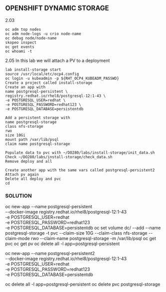 ## OPENSHIFT DYNAMIC STORAGE
2.03  
```
oc adm top nodes  
oc adm node-logs -u crio node-name
oc debug node/node-name
skopeo inspect
oc get events
oc whoami -t

```

2.05 In this lab we will attach a PV to a deployment  
```
lab install-storage start
source /usr/local/etc/ocp4.config
oc login -u kubeadmin -p ${RHT_OCP4_KUBEADM_PASSWD}
Create a project called install-storage
Create an app with 
name postgresql-persistent \
registry.redhat.io/rhel8/postgresql-12:1-43 \
-e POSTGRESQL_USER=redhat \
-e POSTGRESQL_PASSWORD=redhat123 \
-e POSTGRESQL_DATABASE=persistentdb

Add a persistent storage with
name postgresql-storage
class nfs-storage
rwo
size 10Gi
mount path /var/lib/psql
claim name postgresql-storage

Populate data to pvc with ~/DO280/labs/install-storage/init_data.sh
Check ~/DO280/labs/install-storage/check_data.sh 
Remove deploy and all

Create another app with the same vars called postgresql-persistent2
Attach pv again
Delete all deploy and pvc
cd
```

### SOLUTION

oc new-app --name postgresql-persistent \
   --docker-image registry.redhat.io/rhel8/postgresql-12:1-43 \
   -e POSTGRESQL_USER=redhat \
   -e POSTGRESQL_PASSWORD=redhat123 \
   -e POSTGRESQL_DATABASE=persistentdb
oc set volume dc/ --add --name postgresql-storage -t pvc --claim-size 10G --claim-class nfs-storage --claim-mode rwo --claim-name postgresql-storage -m /var/lib/psql 
oc get pvc
oc get pv
oc delete all -l app=postgresql-persistent


oc new-app --name postgresql-persistent2 \
   --docker-image registry.redhat.io/rhel8/postgresql-12:1-43 \
   -e POSTGRESQL_USER=redhat \
   -e POSTGRESQL_PASSWORD=redhat123 \
   -e POSTGRESQL_DATABASE=persistentdb

oc delete all -l app=postgresql-persistent
oc delete pvc postgresql-storage
